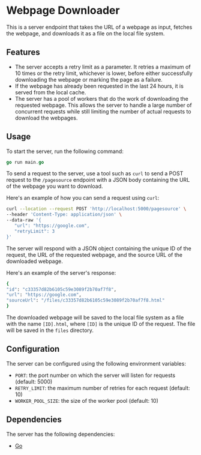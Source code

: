 # Webpage Downloader

This is a server endpoint that takes the URL of a webpage as input, fetches the webpage, and downloads it as a file on the local file system.

## Features

- The server accepts a retry limit as a parameter. It retries a maximum of 10 times or the retry limit, whichever is lower, before either successfully downloading the webpage or marking the page as a failure.
- If the webpage has already been requested in the last 24 hours, it is served from the local cache.
- The server has a pool of workers that do the work of downloading the requested webpage. This allows the server to handle a large number of concurrent requests while still limiting the number of actual requests to download the webpages.

## Usage

To start the server, run the following command:

```go
go run main.go
```


To send a request to the server, use a tool such as `curl` to send a POST request to the `/pagesource` endpoint with a JSON body containing the URL of the webpage you want to download.

Here's an example of how you can send a request using `curl`:

```bash
curl --location --request POST 'http://localhost:5000/pagesource' \
--header 'Content-Type: application/json' \
--data-raw '{
   "url": "https://google.com",
   "retryLimit": 3
}'
```


The server will respond with a JSON object containing the unique ID of the request, the URL of the requested webpage, and the source URL of the downloaded webpage.

Here's an example of the server's response:

```bash
{
"id": "c33357d82b6105c59e3089f2b70af7f8",
"url": "https://google.com",
"sourceUrl": "/files/c33357d82b6105c59e3089f2b70af7f8.html"
}
```

The downloaded webpage will be saved to the local file system as a file with the name `[ID].html`, where `[ID]` is the unique ID of the request. The file will be saved in the `files` directory.

## Configuration

The server can be configured using the following environment variables:

- `PORT`: the port number on which the server will listen for requests (default: 5000)
- `RETRY_LIMIT`: the maximum number of retries for each request (default: 10)
- `WORKER_POOL_SIZE`: the size of the worker pool (default: 10)

## Dependencies

The server has the following dependencies:

- [Go](https://golang.org/)

